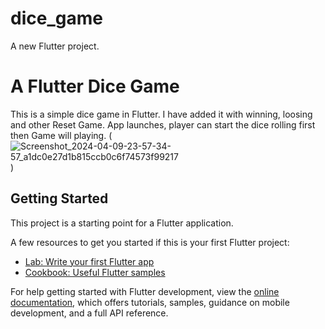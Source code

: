 # dice_game

A new Flutter project.

# A Flutter Dice Game
This is a simple dice game in Flutter. I have added it with winning, loosing and other Reset Game.
App launches, player  can start the dice rolling first then Game will playing.
(![Screenshot_2024-04-09-23-57-34-57_a1dc0e27d1b815ccb0c6f74573f99217](https://github.com/Shoykat361/DiceGameFlutter/assets/79807718/90caf8e6-bbb4-40ec-a366-ab8fb9eb5a3c))

## Getting Started

This project is a starting point for a Flutter application.

A few resources to get you started if this is your first Flutter project:

- [Lab: Write your first Flutter app](https://docs.flutter.dev/get-started/codelab)
- [Cookbook: Useful Flutter samples](https://docs.flutter.dev/cookbook)

For help getting started with Flutter development, view the
[online documentation](https://docs.flutter.dev/), which offers tutorials,
samples, guidance on mobile development, and a full API reference.
